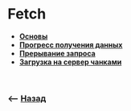 # Fetch

* **<a href="./pages/basics/readme.md">Основы</a>**
* **<a href="./pages/readable-stream/readme.md">Прогресс получения данных</a>**
* **<a href="./pages/abort/readme.md">Прерывание запроса</a>**
* **<a href="./pages/basics/readme.md">Загрузка на сервер чанками</a>**

<br>

### ⟵ **<a href="../../readme.md">Назад</a>**